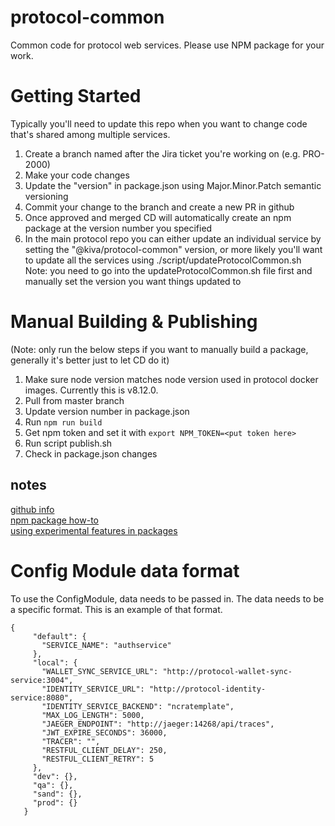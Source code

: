 # protocol-common
Common code for protocol web services.  Please use NPM package for your work.

# Getting Started
Typically you'll need to update this repo when you want to change code that's shared among multiple services.
1. Create a branch named after the Jira ticket you're working on (e.g. PRO-2000)
2. Make your code changes
3. Update the "version" in package.json using Major.Minor.Patch semantic versioning
4. Commit your change to the branch and create a new PR in github
5. Once approved and merged CD will automatically create an npm package at the version number you specified
6. In the main protocol repo you can either update an individual service by setting the "@kiva/protocol-common" version,
   or more likely you'll want to update all the services using ./script/updateProtocolCommon.sh
   Note: you need to go into the updateProtocolCommon.sh file first and manually set the version you want things updated to

# Manual Building & Publishing
(Note: only run the below steps if you want to manually build a package, generally it's better just to let CD do it)
1. Make sure node version matches node version used in protocol docker images.  Currently this is v8.12.0.
2. Pull from master branch
3. Update version number in package.json
4. Run `npm run build`
5. Get npm token and set it with `export NPM_TOKEN=<put token here>`
6. Run script publish.sh
7. Check in package.json changes

## notes
[github info](https://help.github.com/en/packages/using-github-packages-with-your-projects-ecosystem/configuring-npm-for-use-with-github-packages)  
[npm package how-to](https://itnext.io/step-by-step-building-and-publishing-an-npm-typescript-package-44fe7164964c)  
[using experimental features in packages](https://medium.com/@nodejs/announcing-a-new-experimental-modules-1be8d2d6c2ff)

# Config Module data format
To use the ConfigModule, data needs to be passed in.  The data needs to be a specific format.  This is an example of that format.
```
{
     "default": {
       "SERVICE_NAME": "authservice"
     },
     "local": {
       "WALLET_SYNC_SERVICE_URL": "http://protocol-wallet-sync-service:3004",
       "IDENTITY_SERVICE_URL": "http://protocol-identity-service:8080",
       "IDENTITY_SERVICE_BACKEND": "ncratemplate",
       "MAX_LOG_LENGTH": 5000,
       "JAEGER_ENDPOINT": "http://jaeger:14268/api/traces",
       "JWT_EXPIRE_SECONDS": 36000,
       "TRACER": "",
       "RESTFUL_CLIENT_DELAY": 250,
       "RESTFUL_CLIENT_RETRY": 5
     },
     "dev": {},
     "qa": {},
     "sand": {},
     "prod": {}
   }
```
